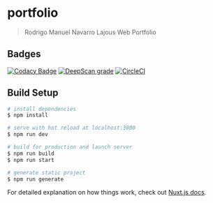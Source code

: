 # portfolio

> Rodrigo Manuel Navarro Lajous Web Portfolio

## Badges

[![Codacy Badge](https://api.codacy.com/project/badge/Grade/95ec5e232e1444d9a918b94ca8a9ef42)](https://app.codacy.com/manual/rodrigo_19/portfolio?utm_source=github.com&utm_medium=referral&utm_content=rlajous/portfolio&utm_campaign=Badge_Grade_Dashboard)
[![DeepScan grade](https://deepscan.io/api/teams/9673/projects/12262/branches/187131/badge/grade.svg)](https://deepscan.io/dashboard#view=project&tid=9673&pid=12262&bid=187131)
[![CircleCI](https://circleci.com/gh/rlajous/portfolio.svg?style=svg)](https://app.circleci.com/pipelines/github/rlajous/portfolio)

## Build Setup

```bash
# install dependencies
$ npm install

# serve with hot reload at localhost:3000
$ npm run dev

# build for production and launch server
$ npm run build
$ npm run start

# generate static project
$ npm run generate
```

For detailed explanation on how things work, check out [Nuxt.js docs](https://nuxtjs.org).
